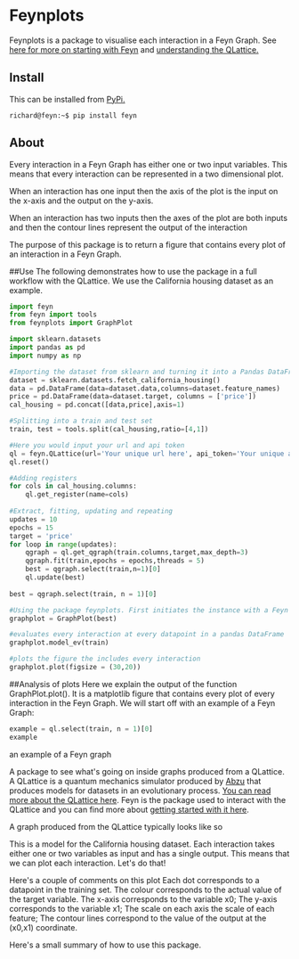 # Feynplots
Feynplots is a package to visualise each interaction in a Feyn Graph. See [here for more on starting with Feyn](https://docs.abzu.ai/docs/guides/quick_start.html) and [understanding the QLattice.](https://docs.abzu.ai/docs/guides/qlattice.html)

## Install
This can be installed from [PyPi.](https://pypi.org/project/feynplots/)
```
richard@feyn:~$ pip install feyn
```


## About
Every interaction in a Feyn Graph has either one or two input variables. This means that every interaction can be represented in a two dimensional plot.

When an interaction has one input then the axis of the plot is the input on the x-axis and the output on the y-axis.

When an interaction has two inputs then the axes of the plot are both inputs and then the contour lines represent the output of the interaction

The purpose of this package is to return a figure that contains every plot of an interaction in a Feyn Graph.

##Use
The following demonstrates how to use the package in a full workflow with the QLattice. We use the California housing dataset as an example.
```python
import feyn
from feyn import tools
from feynplots import GraphPlot

import sklearn.datasets
import pandas as pd
import numpy as np

#Importing the dataset from sklearn and turning it into a Pandas DataFrame
dataset = sklearn.datasets.fetch_california_housing()
data = pd.DataFrame(data=dataset.data,columns=dataset.feature_names)
price = pd.DataFrame(data=dataset.target, columns = ['price'])
cal_housing = pd.concat([data,price],axis=1)

#Splitting into a train and test set
train, test = tools.split(cal_housing,ratio=[4,1])

#Here you would input your url and api token
ql = feyn.QLattice(url='Your unique url here', api_token='Your unique api token here')
ql.reset()

#Adding registers
for cols in cal_housing.columns:
    ql.get_register(name=cols)
    
#Extract, fitting, updating and repeating
updates = 10
epochs = 15
target = 'price'
for loop in range(updates):
    qgraph = ql.get_qgraph(train.columns,target,max_depth=3)
    qgraph.fit(train,epochs = epochs,threads = 5)
    best = qgraph.select(train,n=1)[0]
    ql.update(best)
    
best = qgraph.select(train, n = 1)[0]

#Using the package feynplots. First initiates the instance with a Feyn graph
graphplot = GraphPlot(best) 

#evaluates every interaction at every datapoint in a pandas DataFrame
graphplot.model_ev(train)

#plots the figure the includes every interaction
graphplot.plot(figsize = (30,20)) 
```
##Analysis of plots
Here we explain the output of the function GraphPlot.plot(). It is a matplotlib figure that contains every plot of every interaction in the Feyn Graph. We will start off with an example of a Feyn Graph: 

```python
example = ql.select(train, n = 1)[0]
example
```





an example of a Feyn graph


A package to see what's going on inside graphs produced from a QLattice. A QLattice is a quantum mechanics simulator produced by [Abzu](https://www.abzu.ai/) that produces models for datasets in an evolutionary process. [You can read more about the QLattice here](https://docs.abzu.ai/docs/guides/qlattice.html). Feyn is the package used to interact with the QLattice and you can find more about [getting started with it here](https://docs.abzu.ai/docs/guides/quick_start.html).

A graph produced from the QLattice typically looks like so



This is a model for the California housing dataset. Each interaction takes either one or two variables as input and has a single output. This means that we can plot each interaction. Let's do that!


Here's a couple of comments on this plot
Each dot corresponds to a datapoint in the training set. The colour corresponds to the actual value of the target variable.
The x-axis corresponds to the variable x0;
The y-axis corresponds to the variable x1;
The scale on each axis the scale of each feature;
The contour lines correspond to the value of the output at the (x0,x1) coordinate.

Here's a small summary of how to use this package.


